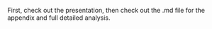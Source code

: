 First, check out the presentation, then check out the .md file for the appendix and full detailed analysis.

